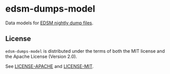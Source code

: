 edsm-dumps-model
=======

Data models for [EDSM nightly dump files](https://www.edsm.net/nightly-dumps).

## License

`edsm-dumps-model` is distributed under the terms of both the MIT license and the Apache License (Version 2.0).

See [LICENSE-APACHE](LICENSE-APACHE) and [LICENSE-MIT](LICENSE-MIT).